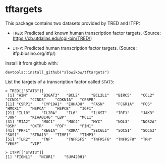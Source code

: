 # tftargets

This package contains two datasets provided by TRED and ITFP:

* `TRED`: Predicted and known human transcription factor targets. (Source:
https://cb.utdallas.edu/cgi-bin/TRED/)

* `ITFP`: Predicted human transcription factor targets. (Source:
itfp.biosino.org/itfp/)

Install it from github with:
  
```{r}
devtools::install_github("slowikow/tftargets")
```

List the targets of a transcription factor called `STAT3`:

```{r}
> TRED[["STAT3"]]
 [1] "A2M"      "B3GAT3"   "BCL2"     "BCL2L1"   "BIRC5"    "CCL2"     "CCND1"    "CCND3"    "CDKN1A"   "CEBPB"   
[11] "CSRP1"    "CYP19A1"  "EHHADH"   "FASN"     "FCGR1A"   "FOS"      "HMOX1"    "HSPCA"    "HSPCB"    "IGF1"    
[21] "IL10"     "IL2RA"    "IL6"      "IL6ST"    "IRF1"     "JAK3"     "JUN"      "KIAA0146" "LBP"      "MCL1"    
[31] "MIA2"     "MUC1"     "MUC4"     "MYC"      "NOL3"     "NOS2A"    "OSM"      "OXTR"     "PBF"      "PIM1"    
[41] "PRF1"     "REG1A"    "RORA"     "SEC6L1"   "SOCS1"    "SOCS3"    "SOS1"     "STRA13"   "TIMP1"    "TIMP3"   
[51] "TLR2"     "TNF"      "TNFRSF5"  "TNFRSF6"  "TNFRSF8"  "TRH"      "VEGF"     "VIP" 

> ITFP[["STAT3"]]
[1] "FIGNL1"   "NCOR1"    "SUV420H1"
```

